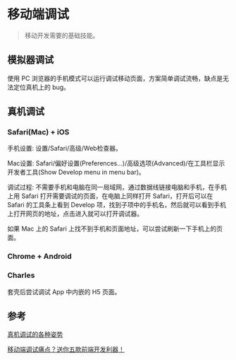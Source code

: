 # 移动端调试

> 移动开发需要的基础技能。

## 模拟器调试

使用 PC 浏览器的手机模式可以运行调试移动页面，方案简单调试流畅，缺点是无法定位真机上的 bug。

## 真机调试

### Safari(Mac) + iOS

手机设置: 设置/Safari/高级/Web检查器。

Mac设置: Safari/偏好设置(Preferences...)/高级选项(Advanced)/在工具栏显示开发者工具(Show Develop menu in menu bar)。

调试过程: 不需要手机和电脑在同一局域网，通过数据线链接电脑和手机，在手机上用 Safari 打开需要调试的页面，在电脑上同样打开 Safari，打开后可以在 Safari 的工具条上看到 Develop 项，找到子项中的手机名，然后就可以看到手机上打开网页的地址，点击进入就可以打开调试器。

如果 Mac 上的 Safari 上找不到手机和页面地址，可以尝试刷新一下手机上的页面。

### Chrome + Android

### Charles

套壳后尝试调试 App 中内嵌的 H5 页面。

## 参考

[真机调试的各种姿势](https://juejin.im/entry/58e62a5e44d904006d33c73d)

[移动端调试痛点？送你五款前端开发利器！](https://feedly.com/i/entry/6aE8zP/78ajEFAGWFq9KV9CiFzoMZ/eVNPrGuKQm5Sg=_1654b818b70:7928e74:4db7ac35)

